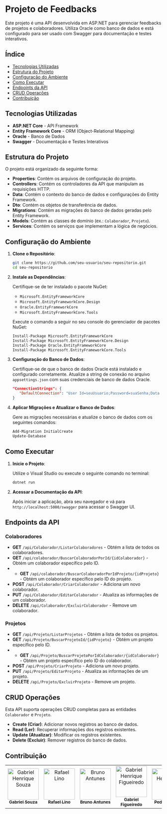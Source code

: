 # Projeto de Feedbacks

Este projeto é uma API desenvolvida em ASP.NET para gerenciar feedbacks de projetos e colaboradores. Utiliza Oracle como banco de dados e está configurado para ser usado com Swagger para documentação e testes interativos.

## Índice

- [Tecnologias Utilizadas](#tecnologias-utilizadas)
- [Estrutura do Projeto](#estrutura-do-projeto)
- [Configuração do Ambiente](#configuração-do-ambiente)
- [Como Executar](#como-executar)
- [Endpoints da API](#endpoints-da-api)
- [CRUD Operações](#crud-operações)
- [Contribuição](#contribuição)

## Tecnologias Utilizadas

- **ASP.NET Core** - API Framework
- **Entity Framework Core** - ORM (Object-Relational Mapping)
- **Oracle** - Banco de Dados
- **Swagger** - Documentação e Testes Interativos

## Estrutura do Projeto

O projeto está organizado da seguinte forma:

- **Properties**: Contém os arquivos de configuração do projeto.
- **Controllers**: Contém os controladores da API que manipulam as requisições HTTP.
- **Data**: Contém o contexto do banco de dados e configurações do Entity Framework.
- **Dto**: Contém os objetos de transferência de dados.
- **Migrations**: Contém as migrações do banco de dados geradas pelo Entity Framework.
- **Models**: Contém as classes de domínio (ex.: `Colaborador`, `Projeto`).
- **Services**: Contém os serviços que implementam a lógica de negócios.

## Configuração do Ambiente

1. **Clone o Repositório**:
   ```bash
   git clone https://github.com/seu-usuario/seu-repositorio.git
   cd seu-repositorio
   ```

2. **Instale as Dependências**:

   Certifique-se de ter instalado o pacote NuGet:
   - `Microsoft.EntityFrameworkCore`
   - `Microsoft.EntityFrameworkCore.Design`
   - `Oracle.EntityFrameworkCore`
   - `Microsoft.EntityFrameworkCore.Tools`

   Execute o comando a seguir no seu console do gerenciador de pacotes NuGet:
   ```bash
   Install-Package Microsoft.EntityFrameworkCore
   Install-Package Microsoft.EntityFrameworkCore.Design
   Install-Package Oracle.EntityFrameworkCore
   Install-Package Microsoft.EntityFrameworkCore.Tools
   ```

3. **Configuração do Banco de Dados**:

   Certifique-se de que o banco de dados Oracle está instalado e configurado corretamente. Atualize a string de conexão no arquivo `appsettings.json` com suas credenciais de banco de dados Oracle.

   ```json
   "ConnectionStrings": {
      "DefaultConnection": "User Id=seuUsuario;Password=suaSenha;Data Source=suaFonteDeDados"
   }
   ```

4. **Aplicar Migrações e Atualizar o Banco de Dados**:

   Gere as migrações necessárias e atualize o banco de dados com os seguintes comandos:

   ```bash
   Add-Migration InitialCreate
   Update-Database
   ```

## Como Executar

1. **Inicie o Projeto**:

   Utilize o Visual Studio ou execute o seguinte comando no terminal:

   ```bash
   dotnet run
   ```

2. **Acessar a Documentação da API**:

   Após iniciar a aplicação, abra seu navegador e vá para `http://localhost:5000/swagger` para acessar o Swagger UI.

## Endpoints da API

### **Colaboradores**

- **GET** `/api/Colaborador/ListarColaboradores` - Obtém a lista de todos os colaboradores.
- **GET** `/api/colaborador/BuscarColaboradorPorId/{idColaborador}` - Obtém um colaborador específico pelo ID.
- - **GET** `/api/colaborador/BuscarColaboradorPorIdProjeto/{idProjeto}` - Obtém um colaborador específico pelo ID do projeto.
- **POST** `/api/Colaborador/CriarColaborador` - Adiciona um novo colaborador.
- **PUT** `/api/Colaborador/EditarColaborador` - Atualiza as informações de um colaborador.
- **DELETE** `/api/Colaborador/ExcluirColaborador` - Remove um colaborador.

### **Projetos**

- **GET** `/api/Projeto/ListarProjetos` - Obtém a lista de todos os projetos.
- **GET** `/api/Projeto/BuscarProjetoId/{idProjeto}` - Obtém um projeto específico pelo ID.
- - **GET** `/api/Projeto/BuscarProjetoPorIdColaborador/{idColaborador}` - Obtém um projeto específico pelo ID do colaborador.
- **POST** `/api/Projeto/CriarProjeto` - Adiciona um novo projeto.
- **PUT** `/api/Projeto/EditarProjeto` - Atualiza as informações de um projeto.
- **DELETE** `/api/Projeto/ExcluirProjeto` - Remove um projeto.

## CRUD Operações

Esta API suporta operações CRUD completas para as entidades `Colaborador` e `Projeto`.

- **Create (Criar)**: Adicionar novos registros ao banco de dados.
- **Read (Ler)**: Recuperar informações dos registros existentes.
- **Update (Atualizar)**: Modificar os registros existentes.
- **Delete (Excluir)**: Remover registros do banco de dados.

## Contribuição

<table>
  <tr>
        <td align="center">
      <a href="https://github.com/Bielhsn" title="Perfil Gabriel Henrique Souza">
        <img src="https://avatars.githubusercontent.com/u/113404490?v=4" width="100px;" alt="Gabriel Henrique Souza"/><br>
        <sub>
          <b>Gabriel Souza</b>
        </sub>
      </a>
    </td>
    <td align="center">
      <a href="https://github.com/rafak7" title="Perfil Rafael Lino">
        <img src="https://avatars.githubusercontent.com/u/126628341?v=4" width="100px;" alt="Rafael Lino"/><br>
        <sub>
          <b>Rafael Lino</b>
        </sub>
      </a>
    </td>
    <td align="center">
      <a href="https://github.com/bruno1098" title="Perfil Bruno Antunes">
        <img src="https://avatars.githubusercontent.com/u/115303980?v=4" width="100px;" alt="Bruno Antunes"/><br>
        <sub>
          <b>Bruno Antunes</b>
        </sub>
      </a>
    </td>
    <td align="center">
      <a href="https://github.com/B1el-Henr1" title="Perfil Gabriel Henrique Figueiredo">
        <img src="https://avatars.githubusercontent.com/u/160192324?v=4" width="100px;" alt="Gabriel Henrique Figueiredo"/><br>
        <sub>
          <b>Gabriel Figueiredo</b>
        </sub>
      </a>
    </td>
     <td align="center">
      <a href="https://github.com/Pedro-Ferrari" title="Perfil Pedro Henrique">
        <img src="https://avatars.githubusercontent.com/u/126732959?v=4" width="100px;" alt="Pedro Henrique"/><br>
        <sub>
          <b>Pedro Ferrari</b>
        </sub>
      </a>
    </td>
  </tr>
</table>
